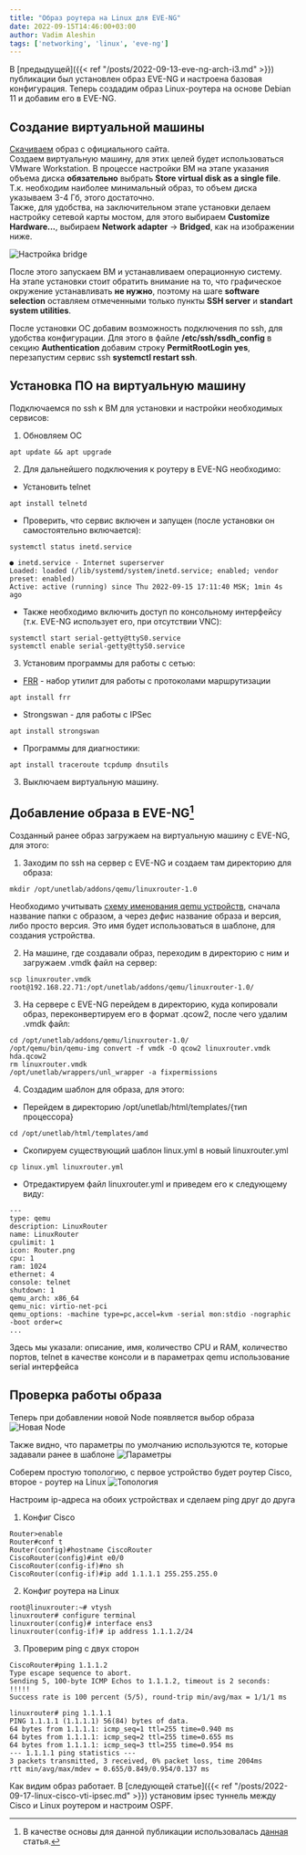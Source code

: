```yaml
---
title: "Образ роутера на Linux для EVE-NG"
date: 2022-09-15T14:46:00+03:00
author: Vadim Aleshin
tags: ['networking', 'linux', 'eve-ng']
---
```


В [предыдущей]({{< ref "/posts/2022-09-13-eve-ng-arch-i3.md" >}}) публикации был установлен образ EVE-NG и настроена базовая конфигурация. Теперь создадим образ Linux-роутера на основе Debian 11 и добавим его в EVE-NG.   

## Создание виртуальной машины

[Скачиваем](https://cdimage.debian.org/debian-cd/current/amd64/bt-cd/) образ с официального сайта.  
Создаем виртуальную машину, для этих целей будет использоваться VMware Workstation. 
В процессе настройки ВМ на этапе указания объема диска **обязательно** выбрать **Store virtual disk as a single file**.  
Т.к. необходим наиболее минимальный образ, то объем диска указываем 3-4 Гб, этого достаточно.  
Также, для удобства, на заключительном этапе установки делаем настройку сетевой карты мостом, для этого выбираем **Customize Hardware...**, выбираем **Network adapter** -> **Bridged**, как на изображении ниже.  

![Настройка bridge](/img/vmware-bridge.png)

После этого запускаем ВМ и устанавливаем операционную систему.  
На этапе установки стоит обратить внимание на то, что графическое окружение устанавливать **не нужно**, поэтому на шаге **software selection** оставляем отмеченными только пункты **SSH server** и **standart system utilities**.

После установки ОС добавим возможность подключения по ssh, для удобства конфигурации. Для этого в файле **/etc/ssh/ssdh_config** в секцию **Authentication** добавим строку **PermitRootLogin yes**, перезапустим сервис ssh **systemctl restart ssh**.  

## Установка ПО на виртуальную машину

Подключаемся по ssh к ВМ для установки и настройки необходимых сервисов:
1. Обновляем ОС
```
apt update && apt upgrade
```
2. Для дальнейшего подключения к роутеру в EVE-NG необходимо:
- Установить telnet 
```
apt install telnetd
```
- Проверить, что сервис включен и запущен (после установки он самостоятельно включается):
```
systemctl status inetd.service
```
```
● inetd.service - Internet superserver
Loaded: loaded (/lib/systemd/system/inetd.service; enabled; vendor preset: enabled)
Active: active (running) since Thu 2022-09-15 17:11:40 MSK; 1min 4s ago
```
- Также необходимо включить доступ по консольному интерфейсу (т.к. EVE-NG использует его, при отсутствии VNC):
```
systemctl start serial-getty@ttyS0.service  
systemctl enable serial-getty@ttyS0.service
```
3. Установим программы для работы с сетью:
- [FRR](https://frrouting.org/) - набор утилит для работы с протоколами маршрутизации
```
apt install frr
```
- Strongswan - для работы с IPSec
```
apt install strongswan
```
- Программы для диагностики:
```
apt install traceroute tcpdump dnsutils
```
3. Выключаем виртуальную машину.

## Добавление образа в EVE-NG[^1]

Созданный ранее образ загружаем на виртуальную машину с EVE-NG, для этого:
1. Заходим по ssh на сервер с EVE-NG и создаем там директорию для образа:
```
mkdir /opt/unetlab/addons/qemu/linuxrouter-1.0
```
Необходимо учитывать [схему именования qemu устройств](https://www.eve-ng.net/index.php/documentation/qemu-image-namings/), сначала название папки с образом, а через дефис название образа и версия, либо просто версия. Это имя будет использоваться в шаблоне, для создания устройства.  

2. На машине, где создавали образ, переходим в директорию с ним и загружаем .vmdk файл на сервер:
```
scp linuxrouter.vmdk root@192.168.22.71:/opt/unetlab/addons/qemu/linuxrouter-1.0/
```
3. На сервере с EVE-NG перейдем в директорию, куда копировали образ, переконвертируем его в формат .qcow2, после чего удалим .vmdk файл:
```
cd /opt/unetlab/addons/qemu/linuxrouter-1.0/  
/opt/qemu/bin/qemu-img convert -f vmdk -O qcow2 linuxrouter.vmdk hda.qcow2  
rm linuxrouter.vmdk
/opt/unetlab/wrappers/unl_wrapper -a fixpermissions
```
4. Создадим шаблон для образа, для этого:
- Перейдем в директорию /opt/unetlab/html/templates/{тип процессора}
```
cd /opt/unetlab/html/templates/amd
```
- Скопируем существующий шаблон linux.yml в новый linuxrouter.yml
```
cp linux.yml linuxrouter.yml
```
- Отредактируем файл linuxrouter.yml и приведем его к следующему виду: 
```
---
type: qemu
description: LinuxRouter
name: LinuxRouter
cpulimit: 1
icon: Router.png
cpu: 1
ram: 1024
ethernet: 4
console: telnet
shutdown: 1
qemu_arch: x86_64
qemu_nic: virtio-net-pci
qemu_options: -machine type=pc,accel=kvm -serial mon:stdio -nographic -boot order=c
...
```

Здесь мы указали: описание, имя, количество CPU и RAM, количество портов, telnet в качестве консоли и в параметрах qemu использование serial интерфейса

## Проверка работы образа

Теперь при добавлении новой Node появляется выбор образа  
![Новая Node](/img/eve-ng-add-linuxrouter.png)

Также видно, что параметры по умолчанию используются те, которые задавали ранее в шаблоне
![Параметры](/img/eve-ng-linuxrouter-template.png)

Соберем простую топологию, с первое устройство будет роутер Cisco, второе - роутер на Linux
![Топология](/img/eve-ng-linuxrouter-topology.png)

Настроим ip-адреса на обоих устройствах и сделаем ping друг до друга  

1. Конфиг Cisco
```
Router>enable
Router#conf t
Router(config)#hostname CiscoRouter
CiscoRouter(config)#int e0/0
CiscoRouter(config-if)#no sh
CiscoRouter(config-if)#ip add 1.1.1.1 255.255.255.0
```
2. Конфиг роутера на Linux
```
root@linuxrouter:~# vtysh
linuxrouter# configure terminal
linuxrouter(config)# interface ens3
linuxrouter(config-if)# ip address 1.1.1.2/24
```
3. Проверим ping с двух сторон
```
CiscoRouter#ping 1.1.1.2
Type escape sequence to abort.
Sending 5, 100-byte ICMP Echos to 1.1.1.2, timeout is 2 seconds:
!!!!!
Success rate is 100 percent (5/5), round-trip min/avg/max = 1/1/1 ms
```
```
linuxrouter# ping 1.1.1.1
PING 1.1.1.1 (1.1.1.1) 56(84) bytes of data.
64 bytes from 1.1.1.1: icmp_seq=1 ttl=255 time=0.940 ms
64 bytes from 1.1.1.1: icmp_seq=2 ttl=255 time=0.655 ms
64 bytes from 1.1.1.1: icmp_seq=3 ttl=255 time=0.954 ms
--- 1.1.1.1 ping statistics ---
3 packets transmitted, 3 received, 0% packet loss, time 2004ms
rtt min/avg/max/mdev = 0.655/0.849/0.954/0.137 ms
```

Как видим образ работает. В [следующей статье]({{< ref "/posts/2022-09-17-linux-cisco-vti-ipsec.md" >}}) установим ipsec туннель между Cisco и Linux роутером и настроим OSPF.

[^1]: В качестве основы для данной публикации использовалась [данная](https://www.brianlinkletter.com/2017/03/build-custom-linux-router-image-unetlab-eve-ng-network-emulators/) статья.
